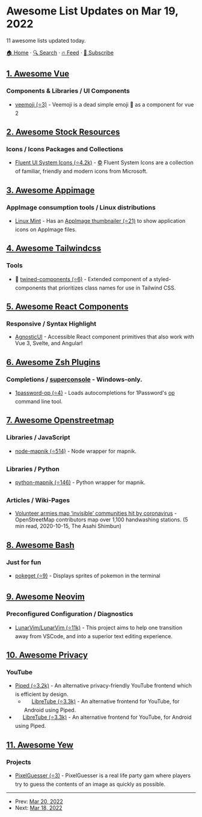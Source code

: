 # Awesome List Updates on Mar 19, 2022

11 awesome lists updated today.

[🏠 Home](/README.md) · [🔍 Search](https://test.trackawesomelist.com/search/) · [🔥 Feed](https://test.trackawesomelist.com/rss.xml) · [📮 Subscribe](https://trackawesomelist.us17.list-manage.com/subscribe?u=d2f0117aa829c83a63ec63c2f&id=36a103854c)



## [1. Awesome Vue](/content/vuejs/awesome-vue/README.md)

### Components & Libraries / UI Components

*   [veemoji (⭐3)](https://github.com/mahdikhashan/veemoji) - Veemoji is a dead simple emoji 🚀 as a component for vue 2

## [2. Awesome Stock Resources](/content/neutraltone/awesome-stock-resources/README.md)

### Icons / Icons Packages and Collections

*   [Fluent UI System Icons (⭐4.2k)](https://github.com/microsoft/fluentui-system-icons) - [:copyright:](https://opensource.org/licenses/MIT) Fluent System Icons are a collection of familiar, friendly and modern icons from Microsoft.

## [3. Awesome Appimage](/content/AppImageCommunity/awesome-appimage/README.md)

### AppImage consumption tools / Linux distributions

*   [Linux Mint](https://linuxmint.com/) - Has an [AppImage thumbnailer (⭐21)](https://github.com/linuxmint/xapp-thumbnailers) to show application icons on AppImage files.

## [4. Awesome Tailwindcss](/content/aniftyco/awesome-tailwindcss/README.md)

### Tools

*   💼 [twined-components (⭐6)](https://github.com/lowfront/twined-components) - Extended component of a styled-components that prioritizes class names for use in Tailwind CSS.

## [5. Awesome React Components](/content/brillout/awesome-react-components/README.md)

### Responsive / Syntax Highlight

*   [AgnosticUI](https://www.agnosticui.com/) - Accessible React component primitives that also work with Vue 3, Svelte, and Angular!

## [6. Awesome Zsh Plugins](/content/unixorn/awesome-zsh-plugins/README.md)

### Completions / [superconsole](https://github.com/alexchmykhalo/superconsole)   \- Windows-only.

*   [1password-op (⭐4)](https://github.com/unixorn/1password-op.plugin.zsh) - Loads autocompletions for 1Password's [op](https://developer.1password.com/docs/cli/get-started/) command line tool.

## [7. Awesome Openstreetmap](/content/osmlab/awesome-openstreetmap/README.md)

### Libraries / JavaScript

*   [node-mapnik (⭐514)](https://github.com/mapnik/node-mapnik) - Node wrapper for mapnik.

### Libraries / Python

*   [python-mapnik (⭐146)](https://github.com/mapnik/python-mapnik) - Python wrapper for mapnik.

### Articles / Wiki-Pages

*   [Volunteer armies map ‘invisible’ communities hit by coronavirus](https://www.asahi.com/ajw/articles/13729507) - OpenStreetMap contributors map over 1,100 handwashing stations. (5 min read, 2020-10-15, The Asahi Shimbun)

## [8. Awesome Bash](/content/awesome-lists/awesome-bash/README.md)

### Just for fun

*   [pokeget (⭐9)](https://github.com/talwat/pokeget) - Displays sprites of pokemon in the terminal

## [9. Awesome Neovim](/content/rockerBOO/awesome-neovim/README.md)

### Preconfigured Configuration / Diagnostics

*   [LunarVim/LunarVim (⭐11k)](https://github.com/LunarVim/LunarVim) - This project aims to help one transition away from VSCode, and into a superior text editing experience.

## [10. Awesome Privacy](/content/pluja/awesome-privacy/README.md)

### YouTube

*   [Piped (⭐3.2k)](https://github.com/TeamPiped/Piped) - An alternative privacy-friendly YouTube frontend which is efficient by design.
    *   <img width="16" src="https://github.com/pluja/awesome-privacy/raw/main/misc/android.png"> [LibreTube (⭐3.3k)](https://github.com/Libre-tube/LibreTube) - An alternative frontend for YouTube, for Android using Piped.
*   <img width="16" src="https://github.com/pluja/awesome-privacy/raw/main/misc/android.png"> [LibreTube (⭐3.3k)](https://github.com/Libre-tube/LibreTube) - An alternative frontend for YouTube, for Android using Piped.

## [11. Awesome Yew](/content/jetli/awesome-yew/README.md)

### Projects

*   [PixelGuesser (⭐3)](https://github.com/tdooms/pixelguesser) - PixelGuesser is a real life party gam where players try to guess the contents of an image as quickly as possible.

---

- Prev: [Mar 20, 2022](/content/2022/03/20/README.md)
- Next: [Mar 18, 2022](/content/2022/03/18/README.md)